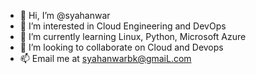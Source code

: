 - 👋 Hi, I’m @syahanwar
- 👀 I’m interested in Cloud Engineering and DevOps
- 🌱 I’m currently learning Linux, Python, Microsoft Azure
- 💞️ I’m looking to collaborate on Cloud and Devops
- 📫 Email me at syahanwarbk@gmaiL.com

<!---
syahanwar/syahanwar is a ✨ special ✨ repository because its `README.md` (this file) appears on your GitHub profile.
You can click the Preview link to take a look at your changes.
--->
